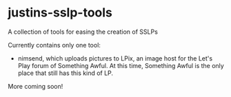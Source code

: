 # justins-sslp-tools
A collection of tools for easing the creation of SSLPs

Currently contains only one tool: 
- nimsend, which uploads pictures to LPix, an image host for the Let's Play forum of Something Awful. At this time, Something Awful is the only place that still has this kind of LP.

More coming soon!

